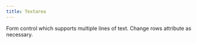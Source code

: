 ```yaml
---
title: Textarea
---
```

Form control which supports multiple lines of text. Change rows attribute as necessary.